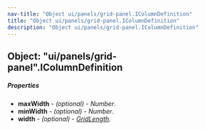 ```yaml
---
nav-title: "Object ui/panels/grid-panel.IColumnDefinition"
title: "Object ui/panels/grid-panel.IColumnDefinition"
description: "Object ui/panels/grid-panel.IColumnDefinition"
---
```

## Object: "ui/panels/grid-panel".IColumnDefinition

##### Properties
 - **maxWidth** - _(optional)_ - _Number_.
 - **minWidth** - _(optional)_ - _Number_.
 - **width** - _(optional)_ - [_GridLength_](../../../ui/panels/grid-panel/GridLength.md).